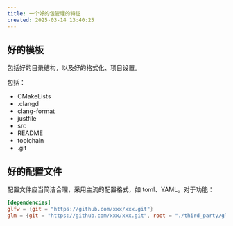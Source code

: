 ```yaml
---
title: 一个好的包管理的特征
created: 2025-03-14 13:40:25
---
```

## 好的模板

包括好的目录结构，以及好的格式化、项目设置。

包括：

- CMakeLists
- .clangd
- clang-format
- justfile
- src
- README
- toolchain
- .git

## 好的配置文件

配置文件应当简洁合理，采用主流的配置格式，如 toml、YAML。对于功能：

```toml
[dependencies]
glfw = {git = "https://github.com/xxx/xxx.git"}
glm = {git = "https://github.com/xxx/xxx.git", root = "./third_party/glm/"} #自定义root，没有则自动创建
```
